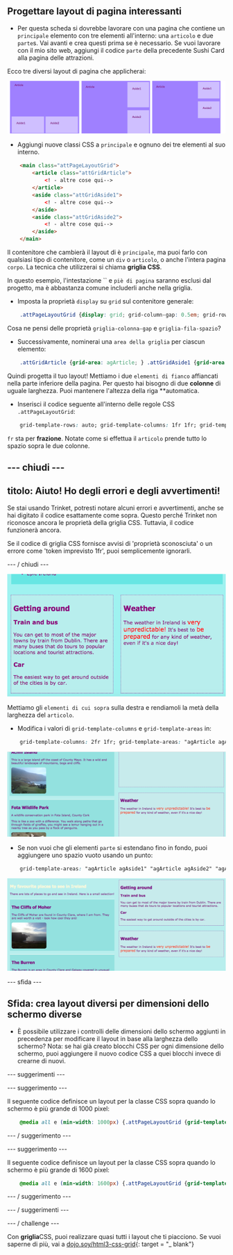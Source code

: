 ## Progettare layout di pagina interessanti

+ Per questa scheda si dovrebbe lavorare con una pagina che contiene un `principale` elemento con tre elementi all'interno: una `articolo` e due `parte`s. Vai avanti e crea questi prima se è necessario. Se vuoi lavorare con il mio sito web, aggiungi il codice `parte` della precedente Sushi Card alla pagina delle attrazioni. 

Ecco tre diversi layout di pagina che applicherai:

![](images/cssGridLayouts.png)

+ Aggiungi nuove classi CSS a `principale` e ognuno dei tre elementi al suo interno.

```html
    <main class="attPageLayoutGrid">
        <article class="attGridArticle">
            <! - altre cose qui-->
        </article>
        <aside class="attGridAside1">
            <! - altre cose qui-->
        </aside>
        <aside class="attGridAside2">
            <! - altre cose qui-->
        </aside>
    </main>
```

Il contenitore che cambierà il layout di è `principale`, ma puoi farlo con qualsiasi tipo di contenitore, come un `div` o `articolo`, o anche l'intera pagina `corpo`. La tecnica che utilizzerai si chiama **griglia CSS**.

In questo esempio, l'intestazione `` e `piè di pagina` saranno esclusi dal progetto, ma è abbastanza comune includerli anche nella griglia.

+ Imposta la proprietà `display` su `grid` sul contenitore generale:

```css
    .attPageLayoutGrid {display: grid; grid-column-gap: 0.5em; grid-row-gap: 1em; }
```

Cosa ne pensi delle proprietà `griglia-colonna-gap` e `griglia-fila-spazio`?

+ Successivamente, nominerai una `area della griglia` per ciascun elemento: 

```css
    .attGridArticle {grid-area: agArticle; } .attGridAside1 {grid-area: agAside1; } .attGridAside2 {grid-area: agAside2; }
```

Quindi progetta il tuo layout! Mettiamo i due `elementi di fianco` affiancati nella parte inferiore della pagina. Per questo hai bisogno di due **colonne** di uguale larghezza. Puoi mantenere l'altezza della riga</strong> **automatica.</p> 

+ Inserisci il codice seguente all'interno delle regole CSS `.attPageLayoutGrid`:

```css
    grid-template-rows: auto; grid-template-columns: 1fr 1fr; grid-template-areas: "agArticle agArticle" "agAside1 agAside2";
```

`fr` sta per **frazione**. Notate come si effettua il `articolo` prende tutto lo spazio sopra le due colonne.

## \--- chiudi \---

## titolo: Aiuto! Ho degli errori e degli avvertimenti!

Se stai usando Trinket, potresti notare alcuni errori e avvertimenti, anche se hai digitato il codice esattamente come sopra. Questo perché Trinket non riconosce ancora le proprietà della griglia CSS. Tuttavia, il codice funzionerà ancora.

Se il codice di griglia CSS fornisce avvisi di 'proprietà sconosciuta' o un errore come 'token imprevisto 1fr', puoi semplicemente ignorarli.

\--- / chiudi \---

![Accanto al fondo sono affiancati](images/cssGridAsidesAtBottom.png)

Mettiamo gli `elementi di cui sopra` sulla destra e rendiamoli la metà della larghezza del `articolo`.

+ Modifica i valori di `grid-template-columns` e `grid-template-areas` in:

```css
    grid-template-columns: 2fr 1fr; grid-template-areas: "agArticle agAside1" "agArticle agAside2";
```

![A parte sono in basso a destra](images/cssGridAsidesOnRight.png)

+ Se non vuoi che gli elementi `parte` si estendano fino in fondo, puoi aggiungere uno spazio vuoto usando un punto: 

```css
    grid-template-areas: "agArticle agAside1" "agArticle agAside2" "agArticle. ";
```

![Oltre a destra e non disteso](images/cssGridAsidesTopRight.png)

\--- sfida \---

## Sfida: crea layout diversi per dimensioni dello schermo diverse

+ È possibile utilizzare i controlli delle dimensioni dello schermo aggiunti in precedenza per modificare il layout in base alla larghezza dello schermo? Nota: se hai già creato blocchi CSS per ogni dimensione dello schermo, puoi aggiungere il nuovo codice CSS a quei blocchi invece di crearne di nuovi.

\--- suggerimenti \---

\--- suggerimento \---

Il seguente codice definisce un layout per la classe CSS sopra quando lo schermo è più grande di 1000 pixel:

```css
    @media all e (min-width: 1000px) {.attPageLayoutGrid {grid-template-columns: 1fr 1fr; grid-template-areas: "agArticle agArticle" "agAside1 agAside2"; }}  
```

\--- / suggerimento \---

\--- suggerimento \---

Il seguente codice definisce un layout per la classe CSS sopra quando lo schermo è più grande di 1600 pixel:

```css
    @media all e (min-width: 1600px) {.attPageLayoutGrid {grid-template-columns: 1fr 1fr; grid-template-areas: "agArticle agAside1" "agArticle agAside2" "agArticle."; }}  
```

\--- / suggerimento \---

\--- / suggerimenti \---

\--- / challenge \---

Con **griglia**CSS, puoi realizzare quasi tutti i layout che ti piacciono. Se vuoi saperne di più, vai a [dojo.soy/html3-css-grid](http://dojo.soy/html3-css-grid){: target = "_ blank"}